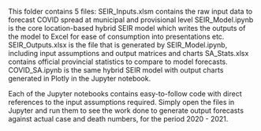 This folder contains 5 files:
   SEIR_Inputs.xlsm contains the raw input data to forecast COVID spread at municipal and provisional level
   SEIR_Model.ipynb is the core location-based hybrid SEIR model which writes the outputs of the model to Excel for ease of consumption into presentations etc.
   SEIR_Outputs.xlsx is the file that is generated by SEIR_Model.ipynb, including input assumptions and output matrices and charts
   SA_Stats.xlsx contains official provincial statistics to compare to model forecasts.
   COVID_SA.ipynb is the same hybrid SEIR model with output charts generated in Plotly in the Jupyter notebook.

Each of the Jupyter notebooks contains easy-to-follow code with direct references to the input assumptions required.
Simply open the files in Jupyter and run them to see the work done to generate output forecasts against actual case and death numbers, for the period 2020 - 2021.
